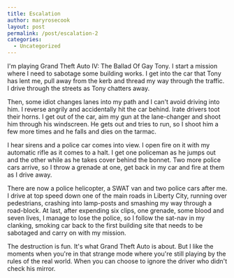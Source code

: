 ```yaml
---
title: Escalation
author: maryrosecook
layout: post
permalink: /post/escalation-2
categories:
  - Uncategorized
---
```

I'm playing Grand Theft Auto IV: The Ballad Of Gay Tony. I start a mission where I need to sabotage some building works. I get into the car that Tony has lent me, pull away from the kerb and thread my way through the traffic. I drive through the streets as Tony chatters away.

Then, some idiot changes lanes into my path and I can't avoid driving into him. I reverse angrily and accidentally hit the car behind. Irate drivers toot their horns. I get out of the car, aim my gun at the lane-changer and shoot him through his windscreen. He gets out and tries to run, so I shoot him a few more times and he falls and dies on the tarmac.

I hear sirens and a police car comes into view. I open fire on it with my automatic rifle as it comes to a halt. I get one policeman as he jumps out and the other while as he takes cover behind the bonnet. Two more police cars arrive, so I throw a grenade at one, get back in my car and fire at them as I drive away.

There are now a police helicopter, a SWAT van and two police cars after me. I drive at top speed down one of the main roads in Liberty City, running over pedestrians, crashing into lamp-posts and smashing my way through a road-block. At last, after expending six clips, one grenade, some blood and seven lives, I manage to lose the police, so I follow the sat-nav in my clanking, smoking car back to the first building site that needs to be sabotaged and carry on with my mission.

The destruction is fun. It's what Grand Theft Auto is about. But I like the moments when you're in that strange mode where you're still playing by the rules of the real world. When you can choose to ignore the driver who didn't check his mirror.